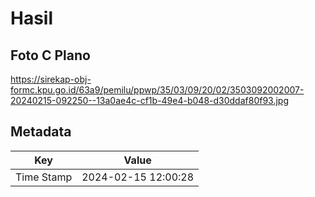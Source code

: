 # Hasil

## Foto C Plano

https://sirekap-obj-formc.kpu.go.id/63a9/pemilu/ppwp/35/03/09/20/02/3503092002007-20240215-092250--13a0ae4c-cf1b-49e4-b048-d30ddaf80f93.jpg


## Metadata

| Key        | Value               |
| ---------- | ------------------- |
| Time Stamp | 2024-02-15 12:00:28 |



